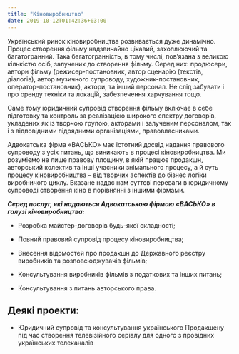 ```yaml
---
title: "Кіновиробництво"
date: 2019-10-12T01:42:36+03:00
---
```


Український ринок кіновиробництва розвивається дуже динамічно. Процес створення фільму надзвичайно цікавий, захоплюючий та багатогранний. Така багатогранність, в тому числі, пов’язана з великою кількістю осіб, залучених до створення фільму. Серед них: продюсери, автори фільму (режисер-постановник, автор сценарію (текстів, діалогів), автор музичного супроводу, художник-постановник, оператор-постановник), актори, та інший персонал. Не слід забувати і про оренду техніки та локацій, забезпечення харчування тощо.

Саме тому юридичний супровід створення фільму включає в себе підготовку та контроль за реалізацією широкого спектру договорів, укладених як із творчою групою, акторами і залученим персоналом, так і з відповідними підрядними організаціями, правовласниками.

Адвокатська фірма «ВАСЬКО» має істотний досвід надання правового супроводу з усіх питань, що виникають в процесі кіновиробництва. Ми розуміємо не лише правову площину, в якій працює продакшн, авторський колектив та інші учасники знімального процесу, а й суть процесу кіновиробництва – від творчих аспектів до бізнес логіки виробничого циклу. Вказане надає нам суттєві переваги в юридичному супроводі створення кіно в порівнянні з іншими фірмами.

***Серед послуг, які надаються Адвокатською фірмою «ВАСЬКО» в галузі кіновиробництва:***

- Розробка майстер-договорів будь-якої складності;

- Повний правовий супровід процесу кіновиробництва;

- Внесення відомостей про продакшн до Державного реєстру виробників та розповсюджувачів фільмів;

- Консультування виробників фільмів з податкових та інших питань;

- Консультування з питань авторського права.

## Деякі проекти:

- Юридичний супровід та консультування українського Продакшену під час створення телевізійного серіалу для одного з провідних українських телеканалів